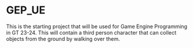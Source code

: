 # GEP_UE
This is the starting project that will be used for Game Engine Programming in GT 23-24. This will contain a third person character that can collect objects from the ground by walking over them.
